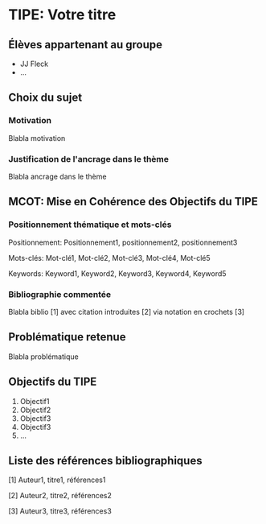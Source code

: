 # TIPE: Votre titre

## Élèves appartenant au groupe

* JJ Fleck
* ...

## Choix du sujet

### Motivation

Blabla motivation

### Justification de l'ancrage dans le thème

Blabla ancrage dans le thème

## MCOT: Mise en Cohérence des Objectifs du TIPE

### Positionnement thématique et mots-clés

Positionnement: Positionnement1, positionnement2, positionnement3

Mots-clés: Mot-clé1, Mot-clé2, Mot-clé3, Mot-clé4, Mot-clé5

Keywords: Keyword1, Keyword2, Keyword3, Keyword4, Keyword5


### Bibliographie commentée

Blabla biblio [1] avec citation introduites [2] via notation en crochets [3]

## Problématique retenue

Blabla problématique

## Objectifs du TIPE

1. Objectif1
2. Objectif2
3. Objectif3
4. Objectif3
5. ...


## Liste des références bibliographiques

[1] Auteur1, titre1, références1

[2] Auteur2, titre2, références2

[3] Auteur3, titre3, références3
